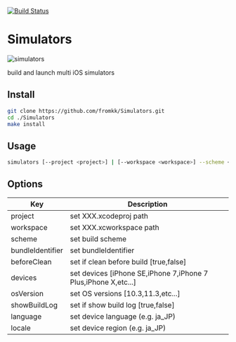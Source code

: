 [![Build Status](https://travis-ci.org/fromkk/Simulators.svg?branch=master)](https://travis-ci.org/fromkk/Simulators)

# Simulators

![simulators](./simulators.png)

build and launch multi iOS simulators

## Install

```bash
git clone https://github.com/fromkk/Simulators.git
cd ./Simulators
make install
```

## Usage

```bash
simulators [--project <project>] | [--workspace <workspace>] --scheme <scheme> --bundleIdentifier <bundleIdentifier> --beforeClean <beforeClean> --devices <devices> --osVersion <osVersion> --showBuildLog <showBuildLog> --language <language> --locale <locale>
```

## Options

Key | Description
-----|--------------
project | set XXX.xcodeproj path
workspace | set XXX.xcworkspace path
scheme | set build scheme
bundleIdentifier | set bundleIdentifier
beforeClean | set if clean before build [true,false]
devices | set devices [iPhone SE,iPhone 7,iPhone 7 Plus,iPhone X,etc...]
osVersion |  set OS versions [10.3,11.3,etc...]
showBuildLog | set if show build log [true,false]
language | set device language (e.g. ja_JP)
locale | set device region (e.g. ja_JP)

